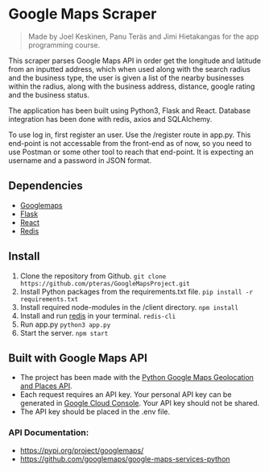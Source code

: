 # Google Maps Scraper
> Made by Joel Keskinen, Panu Teräs and Jimi Hietakangas for the app programming course.

This scraper parses Google Maps API in order get the longitude and latitude from an inputted address, which when used along with the search radius and the business type, the user is given a list of the nearby businesses within the radius, along with the business address, distance, google rating and the business status.

The application has been built using Python3, Flask and React. Database integration has been done with redis, axios and SQLAlchemy.

To use log in, first register an user. Use the /register route in app.py. This end-point is not accessable from the front-end as of now, so you need to use Postman or some other tool to reach that end-point. It is expecting an username and a password in JSON format.

## Dependencies
- [Googlemaps](https://github.com/googlemaps/google-maps-services-python)
- [Flask](https://flask.palletsprojects.com/en/2.2.x/)
- [React](https://reactjs.org/docs/getting-started.html)
- [Redis](https://github.com/MicrosoftArchive/redis/releases)

## Install
1. Clone the repository from Github. ```git clone https://github.com/pteras/GoogleMapsProject.git``` 
2. Install Python packages from the requirements.txt file.
```pip install -r requirements.txt```
3. Install required node-modules in the /client directory.
 ```npm install``` 
4. Install and run [redis](https://github.com/MicrosoftArchive/redis/releases) in your terminal. ```redis-cli``` 
5. Run app.py ```python3 app.py``` 
6. Start the server.
```npm start```

## Built with Google Maps API
- The project has been made with the [Python Google Maps Geolocation and Places API](https://github.com/googlemaps/google-maps-services-python).
- Each request requires an API key. Your personal API key can be generated in [Google Cloud Console](https://developers.google.com/maps/documentation/javascript/get-api-key). Your API key should not be shared. 
- The API key should be placed in the .env file.


### API Documentation:
- https://pypi.org/project/googlemaps/
- https://github.com/googlemaps/google-maps-services-python


